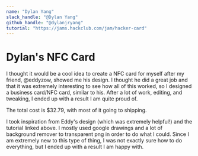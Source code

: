 ```yaml
---
name: "Dylan Yang"
slack_handle: "@Dylan Yang"
github_handle: "@dylanjryang"
tutorial: "https://jams.hackclub.com/jam/hacker-card"
---
```


# Dylan's NFC Card

I thought it would be a cool idea to create a NFC card for myself after my friend, @eddyzow, showed me his design. I thought he did a great job and that it was extremely interesting to see how all of this worked, so I designed a business card/NFC card, similar to his.
After a lot of work, editing, and tweaking, I ended up with a result I am quite proud of.

The total cost is $32.79, with most of it going to shipping. 

I took inspiration from Eddy's design (which was extremely helpful!) and the tutorial linked above. I mostly used google drawings and a lot of background remover to transparent png in order to do what I could. Since I am extremely new to this type of thing, I was not exactly sure how to do everything, but I ended up with a result I am happy with.
